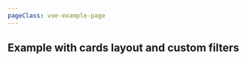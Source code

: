 ```yaml
---
pageClass: vue-example-page
---
```


<h2 class="mb-4">Example with cards layout and custom filters</h2>